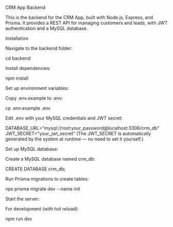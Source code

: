 CRM App Backend

This is the backend for the CRM App, built with Node.js, Express, and Prisma. 
It provides a REST API for managing customers and leads,
with JWT authentication and a MySQL database.

Installation





Navigate to the backend folder:

cd backend



Install dependencies:

npm install



Set up environment variables:





Copy .env.example to .env:

cp .env.example .env



Edit .env with your MySQL credentials and JWT secret:

DATABASE_URL="mysql://root:your_password@localhost:3306/crm_db"
JWT_SECRET="your_jwt_secret"
(The JWT_SECRET is automatically generated by the system at runtime — no need to set it yourself.)


Set up MySQL database:





Create a MySQL database named crm_db:

CREATE DATABASE crm_db;



Run Prisma migrations to create tables:

npx prisma migrate dev --name init



Start the server:





For development (with hot reload):

npm run dev
